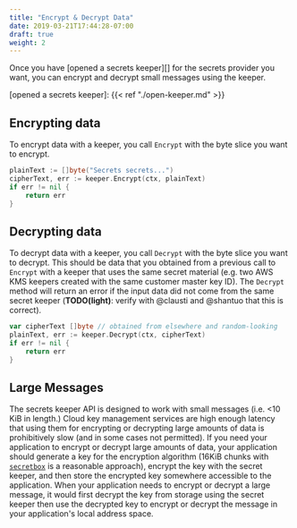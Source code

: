 ```yaml
---
title: "Encrypt & Decrypt Data"
date: 2019-03-21T17:44:28-07:00
draft: true
weight: 2
---
```


Once you have [opened a secrets keeper][] for the secrets provider you want,
you can encrypt and decrypt small messages using the keeper.

[opened a secrets keeper]: {{< ref "./open-keeper.md" >}}

## Encrypting data

To encrypt data with a keeper, you call `Encrypt` with the byte slice you
want to encrypt.

```go
plainText := []byte("Secrets secrets...")
cipherText, err := keeper.Encrypt(ctx, plainText)
if err != nil {
    return err
}
```

## Decrypting data

To decrypt data with a keeper, you call `Decrypt` with the byte slice you
want to decrypt. This should be data that you obtained from a previous call
to `Encrypt` with a keeper that uses the same secret material (e.g. two AWS
KMS keepers created with the same customer master key ID). The `Decrypt`
method will return an error if the input data did not come from the same
secret keeper (**TODO(light)**: verify with @clausti and @shantuo that this
is correct).

```go
var cipherText []byte // obtained from elsewhere and random-looking
plainText, err := keeper.Decrypt(ctx, cipherText)
if err != nil {
    return err
}
```

## Large Messages

The secrets keeper API is designed to work with small messages (i.e. <10 KiB
in length.) Cloud key management services are high enough latency that using
them for encrypting or decrypting large amounts of data is prohibitively slow
(and in some cases not permitted). If you need your application to encrypt or
decrypt large amounts of data, your application should generate a key for the
encryption algorithm (16KiB chunks with [`secretbox`][] is a reasonable
approach), encrypt the key with the secret keeper, and then store the
encrypted key somewhere accessible to the application. When your application
needs to encrypt or decrypt a large message, it would first decrypt the key
from storage using the secret keeper then use the decrypted key to encrypt or
decrypt the message in your application's local address space.

[`secretbox`]: https://godoc.org/golang.org/x/crypto/nacl/secretbox
